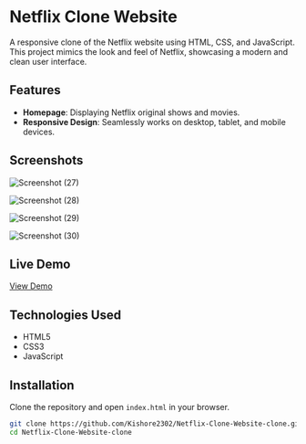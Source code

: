 
# Netflix Clone Website

A responsive clone of the Netflix website using HTML, CSS, and JavaScript. This project mimics the look and feel of Netflix, showcasing a modern and clean user interface.

## Features

- **Homepage**: Displaying Netflix original shows and movies.
- **Responsive Design**: Seamlessly works on desktop, tablet, and mobile devices.


## Screenshots
![Screenshot (27)](https://github.com/Kishore2302/Netflix-Clone-Website/assets/106946321/1ee01040-2445-4eaa-ab88-09968aff852f)



![Screenshot (28)](https://github.com/Kishore2302/Netflix-Clone-Website/assets/106946321/d424b22f-ff4f-47e6-8521-85ee61dd85be)



![Screenshot (29)](https://github.com/Kishore2302/Netflix-Clone-Website/assets/106946321/ffdf6400-c608-41a4-9893-25f9815401fa)



![Screenshot (30)](https://github.com/Kishore2302/Netflix-Clone-Website/assets/106946321/3de6d1e4-bd0a-4423-8d4a-4bc95cdf0772)


## Live Demo

[View Demo](https://your-demo-link.com)

## Technologies Used

- HTML5
- CSS3 
- JavaScript 

## Installation

Clone the repository and open `index.html` in your browser.

```bash
git clone https://github.com/Kishore2302/Netflix-Clone-Website-clone.git
cd Netflix-Clone-Website-clone
